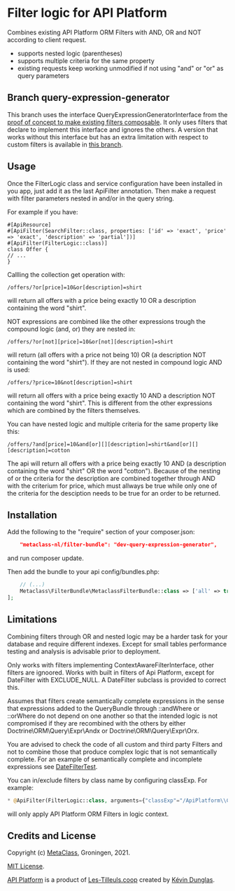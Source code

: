 Filter logic for API Platform
=============================
Combines existing API Platform ORM Filters with AND, OR and NOT according to client request.
- supports nested logic (parentheses)
- supports multiple criteria for the same property
- existing requests keep working unmodified if not using "and" or "or" as query parameters

Branch query-expression-generator
---------------------------------
This branch uses the interface QueryExpressionGeneratorInterface from the
[proof of concept to make existing filters composable](https://github.com/metaclass-nl/core/tree/query-expression-generator).
It only uses filters that declare to implement this interface and ignores the others.
A version that works without this interface but has an extra limitation with respect to 
custom filters is available in [this branch](https://github.com/metaclass-nl/filter-bundle/).

Usage
-----
Once the FilterLogic class and service configuration have been installed in you app,
just add it as the last ApiFilter annotation. Then make a request with filter parameters nested in and/or in the query string.

For example if you have:
```php8
#[ApiResource]
#[ApiFilter(SearchFilter::class, properties: ['id' => 'exact', 'price' => 'exact', 'description' => 'partial'])]
#[ApiFilter(FilterLogic::class)]
class Offer {
// ...
}
```
Callling the collection get operation with:
```uri
/offers/?or[price]=10&or[description]=shirt
```
will return all offers with a price being exactly 10 OR a description containing the word "shirt".

NOT expressions are combined like the other expressions trough the compound logic (and, or) they are nested in:  
```uri
/offers/?or[not][price]=10&or[not][description]=shirt 
```
will return (all offers with a price not being 10) OR (a description NOT containing the word "shirt").
If they are not nested in compound logic AND is used:

```uri
/offers/?price=10&not[description]=shirt
```
will return all offers with a price being exactly 10 AND a description NOT containing the word "shirt".
This is different from the other expressions which are combined by the filters themselves.

You can have nested logic and multiple criteria for the same property like this:
```uri
/offers/?and[price]=10&and[or][][description]=shirt&and[or][][description]=cotton
```
The api will return all offers with a price being exactly 10 AND (a description containing the word "shirt" OR the word "cotton").
Because of the nesting of or the criteria for the description are combined together through
AND with the criterium for price, which must allways be true while only one of the
criteria for the desciption needs to be true for an order to be returned.

Installation
------------
Add the following to the "require" section of your composer.json:
```json
    "metaclass-nl/filter-bundle": "dev-query-expression-generator",
```
and run composer update.

Then add the bundle to your api config/bundles.php:
```php
    // (...)
    Metaclass\FilterBundle\MetaclassFilterBundle::class => ['all' => true],
];
```

Limitations
-----------
Combining filters through OR and nested logic may be a harder task for your
database and require different indexes. Except for small tables performance
testing and analysis is advisable prior to deployment.  

Only works with filters implementing ContextAwareFilterInterface, other filters
are ignoored. Works with built in filters of Api Platform, except for DateFilter 
with EXCLUDE_NULL. A DateFilter subclass is provided to correct this.

Assumes that filters create semantically complete expressions in the sense that
expressions added to the QueryBundle through ::andWhere or ::orWhere do not depend
on one another so that the intended logic is not compromised if they are recombined
with the others by either Doctrine\ORM\Query\Expr\Andx or Doctrine\ORM\Query\Expr\Orx.

You are advised to check the code of all custom and third party Filters and
not to combine those that produce complex logic that is not semantically complete. 
For an example of semantically complete and incomplete expressions 
see [DateFilterTest](./tests/Filter/DateFilterTest.php).

You can in/exclude filters by class name by configuring classExp. For example:
```php docblock
* @ApiFilter(FilterLogic::class, arguments={"classExp"="/ApiPlatform\\Core\\Bridge\\Doctrine\\Orm\\Filter\\+/"})
```
will only apply API Platform ORM Filters in logic context.

Credits and License
-------------------
Copyright (c) [MetaClass](https://www.metaclass.nl/), Groningen, 2021.

[MIT License](./LICENSE).

[API Platform](https://api-platform.com/) is a product of [Les-Tilleuls.coop](https://les-tilleuls.coop)
created by [Kévin Dunglas](https://dunglas.fr).